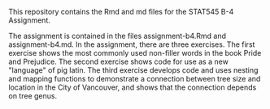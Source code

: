 This repository contains the Rmd and md files for the STAT545 B-4 Assignment. 

The assignment is contained in the files assignment-b4.Rmd and assignment-b4.md. In the assignment, there are three exercises. The first exercise shows the most commonly used non-filler words in the book Pride and Prejudice. The second exercise shows code for use as a new "language" of pig latin. The third exercise develops code and uses nesting and mapping functions to demonstrate a connection between tree size and location in the City of Vancouver, and shows that the connection depends on tree genus. 